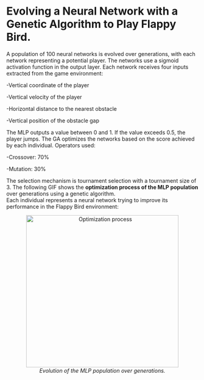 # Evolving a Neural Network with a Genetic Algorithm to Play Flappy Bird. 
A population of 100 neural networks is evolved over generations, with each network representing a potential player. The networks use a sigmoid activation function in the output layer.
Each network receives four inputs extracted from the game environment: 

-Vertical coordinate of the player

-Vertical velocity of the player

-Horizontal distance to the nearest obstacle

-Vertical position of the obstacle gap

The MLP outputs a value between 0 and 1. If the value exceeds 0.5, the player jumps. The GA optimizes the networks based on the score achieved by each individual.
Operators used:

-Crossover: 70%

-Mutation: 30%

The selection mechanism is tournament selection with a tournament size of 3. 
The following GIF shows the **optimization process of the MLP population** over generations using a genetic algorithm.  
Each individual represents a neural network trying to improve its performance in the Flappy Bird environment:
<p align="center">
  <img src="output.gif" alt="Optimization process" width="400"/><br>
  <em>Evolution of the MLP population over generations.</em>
</p>
  
